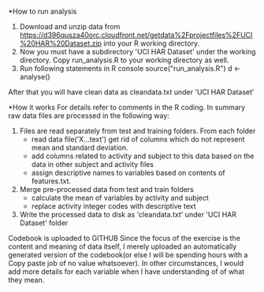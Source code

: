 *How to run analysis
1. Download and unzip data from  https://d396qusza40orc.cloudfront.net/getdata%2Fprojectfiles%2FUCI%20HAR%20Dataset.zip
into your R working directory. 
2. Now you must have a subdirectory 'UCI HAR Dataset' under the working directory. Copy run_analysis.R to your working directory as well.
3. Run following statements in R console
 source("run_analysis.R")
 d <- analyse()

After that you will have clean data as cleandata.txt under 'UCI HAR Dataset'

*How it works
For details refer to comments in the R coding. In summary raw data files are processed in the following way:
1. Files are read separately from test and training folders. From each folder
	* read data file('X...text') get rid of columns which do not represent mean and standard deviation.
	* add columns related to activity and subject to this data based on the data in other subject and activity files
	* assign descriptive names to variables based on contents of features.txt.
2. Merge pre-processed data from test and train folders
	* calculate the mean of variables by activity and subject
	* replace activity integer codes with descriptive text
3. Write the processed data to disk as 'cleandata.txt' under 'UCI HAR Dataset'  folder

Codebook is uploaded to GITHUB
Since the focus of the exercise is the content and meaning of data itself, I merely uploaded an automatically generated version of the codebook(or else I will be spending hours with a Copy paste job of no value whatsoever). 
In other circumstances, I would add more details for each variable when I have understanding of of what they mean.

